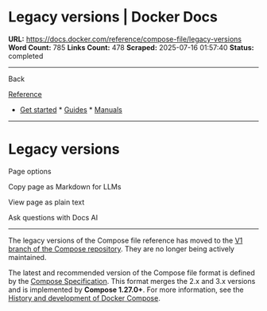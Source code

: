 # Legacy versions | Docker Docs

**URL:** https://docs.docker.com/reference/compose-file/legacy-versions
**Word Count:** 785
**Links Count:** 478
**Scraped:** 2025-07-16 01:57:40
**Status:** completed

---

Back

[Reference](https://docs.docker.com/reference/)

  * [Get started](https://docs.docker.com/get-started/)   * [Guides](https://docs.docker.com/guides/)   * [Manuals](https://docs.docker.com/manuals/)

* * *

# Legacy versions

Page options

Copy page as Markdown for LLMs

View page as plain text

Ask questions with Docs AI

* * *

The legacy versions of the Compose file reference has moved to the [V1 branch of the Compose repository](https://github.com/docker/compose/tree/v1/docs). They are no longer being actively maintained.

The latest and recommended version of the Compose file format is defined by the [Compose Specification](https://docs.docker.com/reference/compose-file/). This format merges the 2.x and 3.x versions and is implemented by **Compose 1.27.0+**. For more information, see the [History and development of Docker Compose](https://docs.docker.com/compose/intro/history/).
